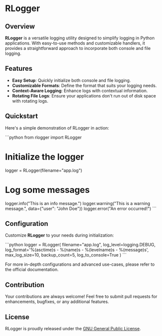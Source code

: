 # RLogger

## Overview

**RLogger** is a versatile logging utility designed to simplify logging in Python applications. With easy-to-use methods and customizable handlers, it provides a straightforward approach to incorporate both console and file logging.

## Features

- **Easy Setup**: Quickly initialize both console and file logging.
- **Customizable Formats**: Define the format that suits your logging needs.
- **Context-Aware Logging**: Enhance logs with contextual information.
- **Rotating File Logs**: Ensure your applications don't run out of disk space with rotating logs.

## Quickstart

Here's a simple demonstration of RLogger in action:

\```python
from rlogger import RLogger

# Initialize the logger
logger = RLogger(filename="app.log")

# Log some messages
logger.info("This is an info message.")
logger.warning("This is a warning message.", data={"user": "John Doe"})
logger.error("An error occurred!")
\```

## Configuration

Customize **RLogger** to your needs during initialization:

\```python
logger = RLogger(
    filename="app.log", 
    log_level=logging.DEBUG, 
    log_format='%(asctime)s - %(name)s - %(levelname)s - %(message)s', 
    max_log_size=10, 
    backup_count=5,
    log_to_console=True
)
\```

For more in-depth configurations and advanced use-cases, please refer to the official documentation.

## Contribution

Your contributions are always welcome! Feel free to submit pull requests for enhancements, bugfixes, or any additional features.

## License
RLogger is proudly released under the [GNU General Public License](https://www.gnu.org/licenses/gpl-3.0.en.html).